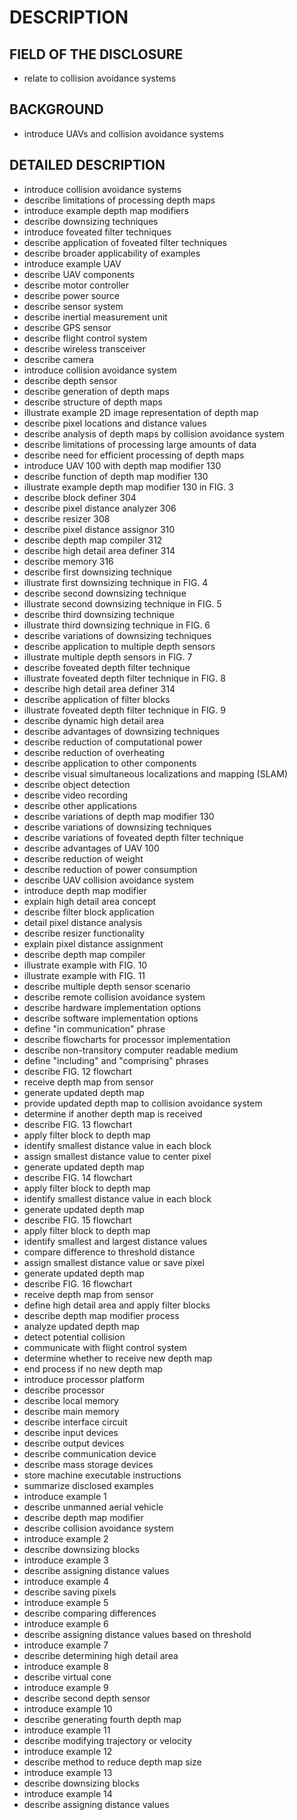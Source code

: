 # DESCRIPTION

## FIELD OF THE DISCLOSURE

- relate to collision avoidance systems

## BACKGROUND

- introduce UAVs and collision avoidance systems

## DETAILED DESCRIPTION

- introduce collision avoidance systems
- describe limitations of processing depth maps
- introduce example depth map modifiers
- describe downsizing techniques
- introduce foveated filter techniques
- describe application of foveated filter techniques
- describe broader applicability of examples
- introduce example UAV
- describe UAV components
- describe motor controller
- describe power source
- describe sensor system
- describe inertial measurement unit
- describe GPS sensor
- describe flight control system
- describe wireless transceiver
- describe camera
- introduce collision avoidance system
- describe depth sensor
- describe generation of depth maps
- describe structure of depth maps
- illustrate example 2D image representation of depth map
- describe pixel locations and distance values
- describe analysis of depth maps by collision avoidance system
- describe limitations of processing large amounts of data
- describe need for efficient processing of depth maps
- introduce UAV 100 with depth map modifier 130
- describe function of depth map modifier 130
- illustrate example depth map modifier 130 in FIG. 3
- describe block definer 304
- describe pixel distance analyzer 306
- describe resizer 308
- describe pixel distance assignor 310
- describe depth map compiler 312
- describe high detail area definer 314
- describe memory 316
- describe first downsizing technique
- illustrate first downsizing technique in FIG. 4
- describe second downsizing technique
- illustrate second downsizing technique in FIG. 5
- describe third downsizing technique
- illustrate third downsizing technique in FIG. 6
- describe variations of downsizing techniques
- describe application to multiple depth sensors
- illustrate multiple depth sensors in FIG. 7
- describe foveated depth filter technique
- illustrate foveated depth filter technique in FIG. 8
- describe high detail area definer 314
- describe application of filter blocks
- illustrate foveated depth filter technique in FIG. 9
- describe dynamic high detail area
- describe advantages of downsizing techniques
- describe reduction of computational power
- describe reduction of overheating
- describe application to other components
- describe visual simultaneous localizations and mapping (SLAM)
- describe object detection
- describe video recording
- describe other applications
- describe variations of depth map modifier 130
- describe variations of downsizing techniques
- describe variations of foveated depth filter technique
- describe advantages of UAV 100
- describe reduction of weight
- describe reduction of power consumption
- describe UAV collision avoidance system
- introduce depth map modifier
- explain high detail area concept
- describe filter block application
- detail pixel distance analysis
- describe resizer functionality
- explain pixel distance assignment
- describe depth map compiler
- illustrate example with FIG. 10
- illustrate example with FIG. 11
- describe multiple depth sensor scenario
- describe remote collision avoidance system
- describe hardware implementation options
- describe software implementation options
- define "in communication" phrase
- describe flowcharts for processor implementation
- describe non-transitory computer readable medium
- define "including" and "comprising" phrases
- describe FIG. 12 flowchart
- receive depth map from sensor
- generate updated depth map
- provide updated depth map to collision avoidance system
- determine if another depth map is received
- describe FIG. 13 flowchart
- apply filter block to depth map
- identify smallest distance value in each block
- assign smallest distance value to center pixel
- generate updated depth map
- describe FIG. 14 flowchart
- apply filter block to depth map
- identify smallest distance value in each block
- generate updated depth map
- describe FIG. 15 flowchart
- apply filter block to depth map
- identify smallest and largest distance values
- compare difference to threshold distance
- assign smallest distance value or save pixel
- generate updated depth map
- describe FIG. 16 flowchart
- receive depth map from sensor
- define high detail area and apply filter blocks
- describe depth map modifier process
- analyze updated depth map
- detect potential collision
- communicate with flight control system
- determine whether to receive new depth map
- end process if no new depth map
- introduce processor platform
- describe processor
- describe local memory
- describe main memory
- describe interface circuit
- describe input devices
- describe output devices
- describe communication device
- describe mass storage devices
- store machine executable instructions
- summarize disclosed examples
- introduce example 1
- describe unmanned aerial vehicle
- describe depth map modifier
- describe collision avoidance system
- introduce example 2
- describe downsizing blocks
- introduce example 3
- describe assigning distance values
- introduce example 4
- describe saving pixels
- introduce example 5
- describe comparing differences
- introduce example 6
- describe assigning distance values based on threshold
- introduce example 7
- describe determining high detail area
- introduce example 8
- describe virtual cone
- introduce example 9
- describe second depth sensor
- introduce example 10
- describe generating fourth depth map
- introduce example 11
- describe modifying trajectory or velocity
- introduce example 12
- describe method to reduce depth map size
- introduce example 13
- describe downsizing blocks
- introduce example 14
- describe assigning distance values

